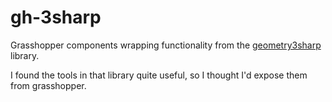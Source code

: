 # gh-3sharp
Grasshopper components wrapping functionality from the [geometry3sharp](https://github.com/gradientspace/geometry3Sharp) library.

I found the tools in that library quite useful, so I thought I'd expose them from grasshopper. 
